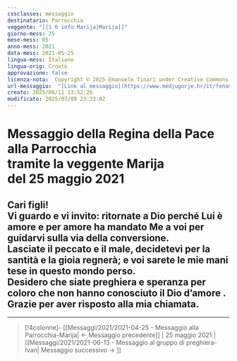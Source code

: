 ```yaml
---
cssclasses: messaggio
destinatario: Parrocchia
veggente: "[[1 6 info Marija|Marija]]"
giorno-mess: 25
mese-mess: 05
anno-mess: 2021
data-mess: 2021-05-25
lingua-mess: Italiano
lingua-orig: Croato
approvazione: false
licenza-nota:  Copyright © 2025 Emanuele Tinari under Creative Commons BY-NC-SA 4.0 https://creativecommons.org/licenses/by-nc-sa/4.0/
url-messaggio:  "[Link al messaggio](https://www.medjugorje.hr/it/fenomeno-di-medjugorje/messaggi-della-madonna/?datum=2021-5-25)"
creato: 2025/06/11 13:52:26
modificato: 2025/07/09 23:33:02
---
```


# Messaggio della Regina della Pace<br>alla Parrocchia<br>tramite la veggente Marija<br>del 25 maggio 2021

## Cari figli!<br>Vi guardo e vi invito: ritornate a Dio perché Lui è amore e per amore ha mandato Me a voi per guidarvi sulla via della conversione.<br>Lasciate il peccato e il male, decidetevi per la santità e la gioia regnerà; e voi sarete le mie mani tese in questo mondo perso.<br>Desidero che siate preghiera e speranza per coloro che non hanno conosciuto il Dio d’amore .<br>Grazie per aver risposto alla mia chiamata.

***

> [!4colonne]- [[Messaggi/2021/2021-04-25 - Messaggio alla Parrocchia-Marija| ← Messaggio precedente]] | 25 maggio 2021 | [[Messaggi/2021/2021-06-13 - Messaggio al gruppo di preghiera-Ivan| Messaggio successivo → ]]

